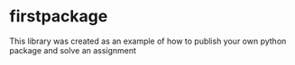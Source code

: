 # firstpackage
This library was created as an example of how to publish your own python package and solve an assignment